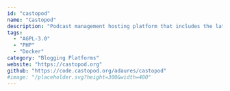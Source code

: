 ```yaml
---
id: "castopod"
name: "Castopod"
description: "Podcast management hosting platform that includes the latest podcast 2.0 standards, an automated Fediverse feed, analytics, an embeddable player, and more."
tags:
  - "AGPL-3.0"
  - "PHP"
  - "Docker"
category: "Blogging Platforms"
website: "https://castopod.org"
github: "https://code.castopod.org/adaures/castopod"
#image: "/placeholder.svg?height=300&width=400"
---
```


